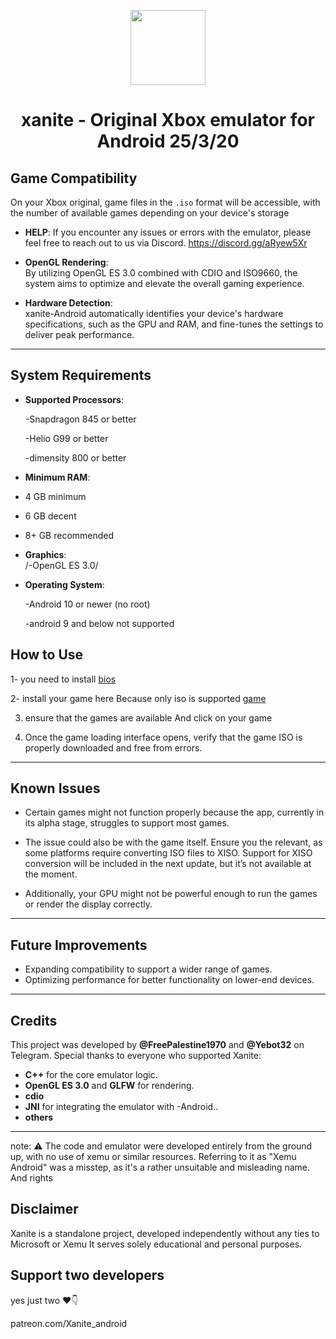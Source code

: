 <p align="center">
    <a href="https://github.com/dev-Ali2008/xanite-original-android/blob/9f44a642d546793253395ae20c7f6a38e1fd9151/Xanite%20original.png">
        <img height="120px" src="https://github.com/dev-Ali2008/xanite-original-android/blob/9f44a642d546793253395ae20c7f6a38e1fd9151/Xanite%20original.png" />
    </a>
</p>

<h1 align="center"> xanite - Original Xbox emulator for Android
  25/3/20</h1>
  
## Game Compatibility

On your Xbox original, game files in the `.iso` format will be accessible, with the number of available games depending on your device's storage

- **HELP**:
If you encounter any issues or errors with the emulator,
please feel free to
reach out to us via Discord.
https://discord.gg/aRyew5Xr

- **OpenGL Rendering**:  
By utilizing OpenGL ES 3.0 combined with CDIO and ISO9660, the system aims to optimize and elevate the overall gaming experience.

- **Hardware Detection**:  
xanite-Android automatically identifies your device's hardware specifications, such as the GPU and RAM, and fine-tunes the settings to deliver peak performance.

---

## System Requirements

- **Supported Processors**:
  
  -Snapdragon 845 or better
   
  -Helio G99 or better

  -dimensity 800 or better

- **Minimum RAM**:
  
- 4 GB minimum

- 6 GB decent 

- 8+ GB recommended

- **Graphics**:  
 /-OpenGL ES 3.0/

- **Operating System**:  

  -Android 10 or newer (no root)

  -android 9 and below not supported

## How to Use

1- you need to install 
<a href="https://www.mediafire.com/file/1px5bm6wxwgknu0/XEMU_ANDROID_FILES.zip/file">bios</a>
&nbsp;&nbsp; &nbsp;&nbsp;

2- install your game here Because only iso is supported <a href="https://github.com/dev-Ali2008/Xemu-android/blob/main/Game.md">game</a>
&nbsp;&nbsp; &nbsp;&nbsp;

3. ensure that the games are available And click on your game

4. Once the game loading interface opens, verify that the game ISO is properly downloaded and free from errors.

---
## Known Issues

 - Certain games might not function properly because the app, currently in its alpha stage, struggles to support most games.

- The issue could also be with the game itself. Ensure you the relevant, as some platforms require converting ISO files to XISO. Support for XISO conversion will be included in the next update, but it’s not available at the moment.
  
- Additionally, your GPU might not be powerful enough to run the games or render the display correctly.  

---

## Future Improvements

- Expanding compatibility to support a wider range of games.  
- Optimizing performance for better functionality on lower-end devices.  

---

## Credits
This project was developed by **@FreePalestine1970** and **@Yebot32** on Telegram. Special thanks to everyone who supported Xanite:


- **C++** for the core emulator logic.
- **OpenGL ES 3.0** and **GLFW** for rendering.
- **cdio** 
- **JNI** for integrating the emulator with -Android..
- **others**
---
note: ⚠️ The code and emulator were developed entirely from the ground up, with no use of xemu or similar resources. Referring to it as "Xemu Android" was a misstep, as it's a rather unsuitable and misleading name. And rights 

## Disclaimer
Xanite is a standalone project, developed independently without any ties to Microsoft or Xemu It serves solely educational and personal purposes.

## Support two developers 

yes just two ❤️👇

patreon.com/Xanite_android
